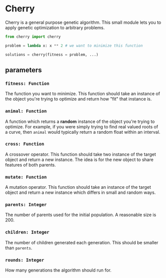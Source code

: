# Cherry

Cherry is a general purpose genetic algorithm. This small module lets you to apply genetic optimization to arbitrary problems.

```py
from cherry import cherry

problem = lambda x: x ** 2 # we want to minimize this function

solutions = cherry(fitness = problem, ...)
```


## parameters

### `fitness: Function`

The function you want to minimize. This function should take an instance of the object you're trying to optimize and return how "fit" that instance is.

### `animal: Function`

A function which returns a **random** instance of the object you're trying to optimize. For example, if you were simply trying to find real valued roots of a curve, then
`animal` would typically return a random float within an interval.

### `cross: Function` 

A crossover operator. This function should take two instance of the target object and return a new instance. The idea is for the new object to share features of both parents.

### `mutate: Function`

A mutation operator. This function should take an instance of the target object and return a new instance which differs in small and random ways.

### `parents: Integer`

The number of parents used for the initial population. A reasonable size is 200.

### `children: Integer`

The number of children generated each generation. This should be smaller than `parents`.

### `rounds: Integer`

How many generations the algorithm should run for.

